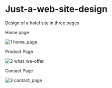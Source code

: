 # Just-a-web-site-design
Design of a hotel site in three pages

Home page

![1 home_page](https://user-images.githubusercontent.com/114020789/210108939-1db32539-30a6-4b1e-b9d4-bedb51cfcca0.png)

Product Page

![2 what_we-offer](https://user-images.githubusercontent.com/114020789/210108980-649de5f6-66b6-4109-b5c7-b03bef338deb.png)

Contact Page

![3 contact_page](https://user-images.githubusercontent.com/114020789/210109010-e64e5f62-9e84-43bb-9b6c-dacd6fb06862.png)
